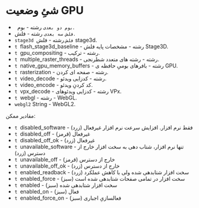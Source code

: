 # شئِ وضعیت GPU

* ` بوم دو بعدی` رشته - بوم.
* `فلش سه بعدی` رشته - فلش.
* ` stage3d فلش ` رشته - فلش stage3d.
* `t `flash_stage3d_baseline - رشته - مشخصات پایه فلش Stage3D.
* `t `gpu_compositing - رشته - ترکیب.
* `t `multiple_raster_threads - رشته - رشته های متعدد شطرنجی.
* `t `native_gpu_memory_buffers - رشته - بافرهای بومیِ حافظه ی GPU.
* `t `rasterization - رشته - صفحه ای کردن.
* `t `video_decode - رشته - کدزایی ویدئو.
* `t `video_encode - کد کردنِ ویدئو.
* `t `vpx_decode - رشته - کدزایی ویدئوهای VPx.
* `t `webgl - رشته - WebGL.
* `webgl2` String - WebGL2.

مقادیر ممکن:

* `t `disabled_software - فقط نرم افزار. افزایش سرعت نرم افزار غیرفعال (زرد)
* `t `disabled_off - غیرفعال (قرمز)
* `t `disabled_off_ok - غیرفعال (زرد)
* `t `unavailable_software - تنها نرم افزار، شتاب دهی به سخت افزار خارج از دسترس (زرد)
* `t `unavailable_off - خارج از دسترس (قرمز)
* `t `unavailable_off_ok - خارج از دسترس (زرد)
* `t `enabled_readback - سخت افزار شتابدهی شده ولی با کاهش عملکرد (زرد)
* `t `enabled_force - سخت افزار در تمامی صفحات شتابدهی شده است (سبز)
* `t `enabled - سخت افزار شتابدهی شده (سبز)
* `t `enabled_on - فعال (سبز)
* `t `enabled_force_on - فعالسازیِ اجباری (سبز)